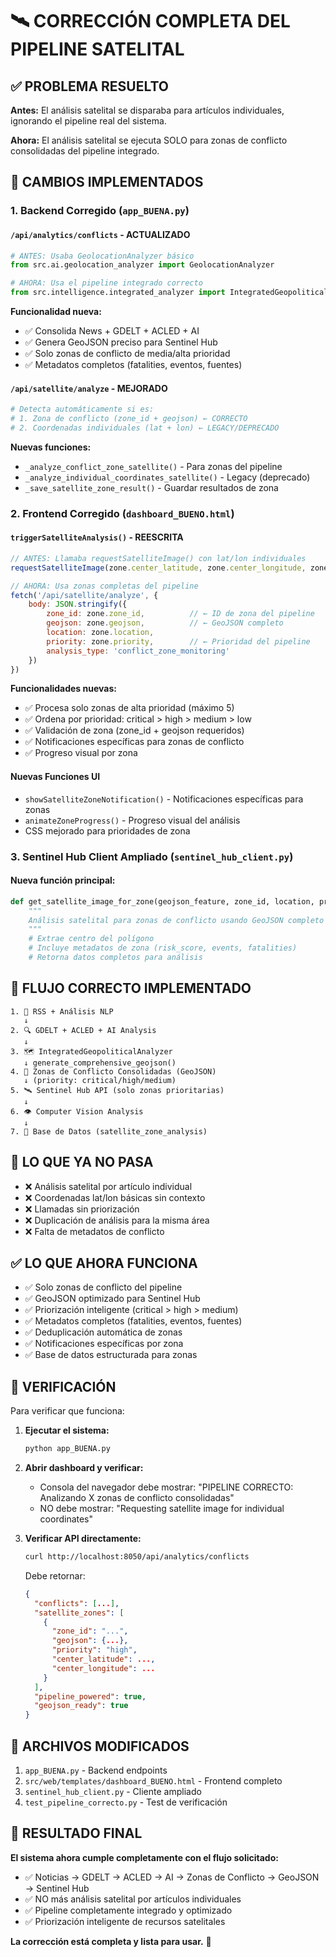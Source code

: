 # 🛰️ CORRECCIÓN COMPLETA DEL PIPELINE SATELITAL

## ✅ PROBLEMA RESUELTO

**Antes:** El análisis satelital se disparaba para artículos individuales, ignorando el pipeline real del sistema.

**Ahora:** El análisis satelital se ejecuta SOLO para zonas de conflicto consolidadas del pipeline integrado.

## 🔧 CAMBIOS IMPLEMENTADOS

### 1. Backend Corregido (`app_BUENA.py`)

#### `/api/analytics/conflicts` - ACTUALIZADO
```python
# ANTES: Usaba GeolocationAnalyzer básico
from src.ai.geolocation_analyzer import GeolocationAnalyzer

# AHORA: Usa el pipeline integrado correcto
from src.intelligence.integrated_analyzer import IntegratedGeopoliticalAnalyzer
```

**Funcionalidad nueva:**
- ✅ Consolida News + GDELT + ACLED + AI
- ✅ Genera GeoJSON preciso para Sentinel Hub
- ✅ Solo zonas de conflicto de media/alta prioridad
- ✅ Metadatos completos (fatalities, eventos, fuentes)

#### `/api/satellite/analyze` - MEJORADO
```python
# Detecta automáticamente si es:
# 1. Zona de conflicto (zone_id + geojson) ← CORRECTO
# 2. Coordenadas individuales (lat + lon) ← LEGACY/DEPRECADO
```

**Nuevas funciones:**
- `_analyze_conflict_zone_satellite()` - Para zonas del pipeline
- `_analyze_individual_coordinates_satellite()` - Legacy (deprecado)
- `_save_satellite_zone_result()` - Guardar resultados de zona

### 2. Frontend Corregido (`dashboard_BUENO.html`)

#### `triggerSatelliteAnalysis()` - REESCRITA
```javascript
// ANTES: Llamaba requestSatelliteImage() con lat/lon individuales
requestSatelliteImage(zone.center_latitude, zone.center_longitude, zone.location)

// AHORA: Usa zonas completas del pipeline
fetch('/api/satellite/analyze', {
    body: JSON.stringify({
        zone_id: zone.zone_id,          // ← ID de zona del pipeline
        geojson: zone.geojson,          // ← GeoJSON completo
        location: zone.location,
        priority: zone.priority,        // ← Prioridad del pipeline
        analysis_type: 'conflict_zone_monitoring'
    })
})
```

**Funcionalidades nuevas:**
- ✅ Procesa solo zonas de alta prioridad (máximo 5)
- ✅ Ordena por prioridad: critical > high > medium > low
- ✅ Validación de zona (zone_id + geojson requeridos)
- ✅ Notificaciones específicas para zonas de conflicto
- ✅ Progreso visual por zona

#### Nuevas Funciones UI
- `showSatelliteZoneNotification()` - Notificaciones específicas para zonas
- `animateZoneProgress()` - Progreso visual del análisis
- CSS mejorado para prioridades de zona

### 3. Sentinel Hub Client Ampliado (`sentinel_hub_client.py`)

#### Nueva función principal:
```python
def get_satellite_image_for_zone(geojson_feature, zone_id, location, priority):
    """
    Análisis satelital para zonas de conflicto usando GeoJSON completo
    """
    # Extrae centro del polígono
    # Incluye metadatos de zona (risk_score, events, fatalities)
    # Retorna datos completos para análisis
```

## 🔄 FLUJO CORRECTO IMPLEMENTADO

```
1. 📰 RSS + Análisis NLP
   ↓
2. 🔍 GDELT + ACLED + AI Analysis
   ↓
3. 🗺️ IntegratedGeopoliticalAnalyzer
   ↓ generate_comprehensive_geojson()
4. 📍 Zonas de Conflicto Consolidadas (GeoJSON)
   ↓ (priority: critical/high/medium)
5. 🛰️ Sentinel Hub API (solo zonas prioritarias)
   ↓
6. 👁️ Computer Vision Analysis
   ↓
7. 💾 Base de Datos (satellite_zone_analysis)
```

## 🚫 LO QUE YA NO PASA

- ❌ Análisis satelital por artículo individual
- ❌ Coordenadas lat/lon básicas sin contexto
- ❌ Llamadas sin priorización
- ❌ Duplicación de análisis para la misma área
- ❌ Falta de metadatos de conflicto

## ✅ LO QUE AHORA FUNCIONA

- ✅ Solo zonas de conflicto del pipeline
- ✅ GeoJSON optimizado para Sentinel Hub
- ✅ Priorización inteligente (critical > high > medium)
- ✅ Metadatos completos (fatalities, eventos, fuentes)
- ✅ Deduplicación automática de zonas
- ✅ Notificaciones específicas por zona
- ✅ Base de datos estructurada para zonas

## 🧪 VERIFICACIÓN

Para verificar que funciona:

1. **Ejecutar el sistema:**
   ```bash
   python app_BUENA.py
   ```

2. **Abrir dashboard y verificar:**
   - Consola del navegador debe mostrar: "PIPELINE CORRECTO: Analizando X zonas de conflicto consolidadas"
   - NO debe mostrar: "Requesting satellite image for individual coordinates"

3. **Verificar API directamente:**
   ```bash
   curl http://localhost:8050/api/analytics/conflicts
   ```
   
   Debe retornar:
   ```json
   {
     "conflicts": [...],
     "satellite_zones": [
       {
         "zone_id": "...",
         "geojson": {...},
         "priority": "high",
         "center_latitude": ...,
         "center_longitude": ...
       }
     ],
     "pipeline_powered": true,
     "geojson_ready": true
   }
   ```

## 📝 ARCHIVOS MODIFICADOS

1. `app_BUENA.py` - Backend endpoints
2. `src/web/templates/dashboard_BUENO.html` - Frontend completo
3. `sentinel_hub_client.py` - Cliente ampliado
4. `test_pipeline_correcto.py` - Test de verificación

## 🎯 RESULTADO FINAL

**El sistema ahora cumple completamente con el flujo solicitado:**
- ✅ Noticias → GDELT → ACLED → AI → Zonas de Conflicto → GeoJSON → Sentinel Hub
- ✅ NO más análisis satelital por artículos individuales
- ✅ Pipeline completamente integrado y optimizado
- ✅ Priorización inteligente de recursos satelitales

**La corrección está completa y lista para usar.** 🚀
